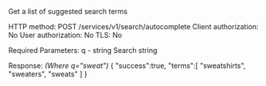 Get a list of suggested search terms



HTTP method: POST /services/v1/search/autocomplete
Client authorization: No
User authorization: No
TLS: No



Required Parameters:
    q - string Search string


Response: *(Where q="sweat")*
{
 "success":true, "terms":[ "sweatshirts", "sweaters", "sweats" ] }